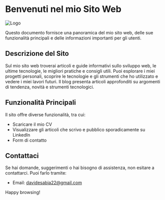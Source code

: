 # Benvenuti nel mio Sito Web

![Logo](https://firebasestorage.googleapis.com/v0/b/portfolio-davide-sabia.appspot.com/o/assets%2Fio.png?alt=media&token=7f38868a-a0c6-449e-9116-5d135e01ab6a&_gl=1*18ocjow*_ga*OTI2ODQ3NzE4LjE2OTczMTA0MzM.*_ga_CW55HF8NVT*MTY5ODY5OTkyMi4yMS4xLjE2OTg2OTk5MzMuNDkuMC4w)

Questo documento fornisce una panoramica del mio sito web, delle sue funzionalità principali e delle informazioni importanti per gli utenti.

## Descrizione del Sito

Sul mio sito web troverai articoli e guide informativi sullo sviluppo web, le ultime tecnologie, le migliori pratiche e consigli utili. Puoi esplorare i miei progetti personali, scoprire le tecnologie e gli strumenti che ho utilizzato e vedere i miei lavori futuri. Il blog presenta articoli approfonditi su argomenti di tendenza, novità e strumenti tecnologici.

## Funzionalità Principali

Il sito offre diverse funzionalità, tra cui:

- Scaricare il mio CV
- Visualizzare gli articoli che scrivo e pubblico sporadicamente su LinkedIn
- Form di contatto

## Contattaci

Se hai domande, suggerimenti o hai bisogno di assistenza, non esitare a contattarci. Puoi farlo tramite:

- Email: davidesabia22@gmail.com

Happy browsing!

